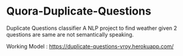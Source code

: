 # Quora-Duplicate-Questions
Duplicate Questions classifier
A NLP project to find weather given 2 questions are same are not semantically speaking.

Working Model :  https://duplicate-questions-vroy.herokuapp.com/
